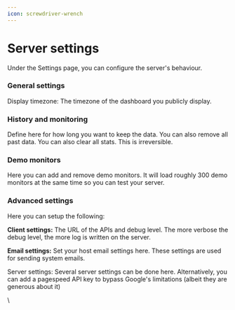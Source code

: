 ```yaml
---
icon: screwdriver-wrench
---
```


# Server settings

Under the Settings page, you can configure the server's behaviour.&#x20;

### General settings

Display timezone: The timezone of the dashboard you publicly display.

### History and monitoring

Define here for how long you want to keep the data. You can also remove all past data. You can also clear all stats. This is irreversible.

### Demo monitors

Here you can add and remove demo monitors. It will load roughly 300 demo monitors at the same time so you can test your server.

### Advanced settings&#x20;

Here you can setup the following:&#x20;

**Client settings:** The URL of the APIs and debug level. The more verbose the debug level, the more log is written on the server.

**Email settings:** Set your host email settings here. These settings are used for sending system emails.

Server settings: Several server settings can be done here. Alternatively, you can add a pagespeed API key to bypass Google's limitations (albeit they are generous about it)





\
